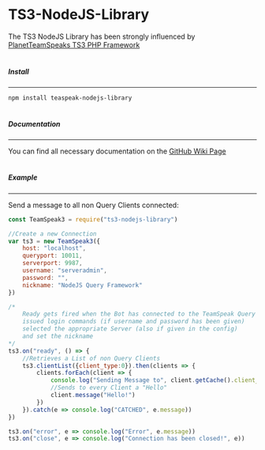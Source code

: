 # TS3-NodeJS-Library

The TS3 NodeJS Library has been strongly influenced by [PlanetTeamSpeaks TS3 PHP
Framework](https://docs.planetteamspeak.com/ts3/php/framework/index.html)
<br/><br/>

##### Install
----
`npm install teaspeak-nodejs-library`
<br/><br/>

##### Documentation
----
You can find all necessary documentation on the [GitHub Wiki Page](https://github.com/JetF0x/TeaSpeak-NodeJS-Library/)
<br/><br/>

##### Example
----

Send a message to all non Query Clients connected:
```javascript
const TeamSpeak3 = require("ts3-nodejs-library")

//Create a new Connection
var ts3 = new TeamSpeak3({
    host: "localhost",
    queryport: 10011,
    serverport: 9987,
    username: "serveradmin",
    password: "",
    nickname: "NodeJS Query Framework"
})

/*
    Ready gets fired when the Bot has connected to the TeamSpeak Query and
    issued login commands (if username and password has been given)
    selected the appropriate Server (also if given in the config)
    and set the nickname
*/
ts3.on("ready", () => {
    //Retrieves a List of non Query Clients
    ts3.clientList({client_type:0}).then(clients => {
        clients.forEach(client => {
            console.log("Sending Message to", client.getCache().client_nickname)
            //Sends to every Client a "Hello"
            client.message("Hello!")
        })
    }).catch(e => console.log("CATCHED", e.message))
})

ts3.on("error", e => console.log("Error", e.message))
ts3.on("close", e => console.log("Connection has been closed!", e))
```
